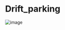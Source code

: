 # Drift_parking
![image](https://user-images.githubusercontent.com/48497675/54396374-19303680-46f6-11e9-8f0b-296efeda7e2f.png)

